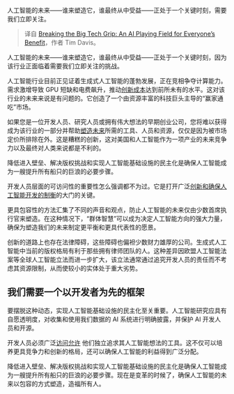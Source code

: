 
<!--
title: 打破科技巨头垄断：让每个人都能受益的AI竞技场
cover: https://cdn.thenewstack.io/media/2024/03/8a1eddc4-sports-8069911_1280.jpg
-->

人工智能的未来——谁来塑造它，谁最终从中受益——正处于一个关键时刻，需要我们立即关注。

> 译自 [Breaking the Big Tech Grip: An AI Playing Field for Everyone’s Benefit](https://thenewstack.io/breaking-the-big-tech-grip-an-ai-playing-field-for-everyones-benefit/)，作者 Tim Davis。

人工智能的未来——谁来塑造它，谁最终从中受益——正处于一个关键时刻，因为该行业正面临着需要我们立即关注的挑战。

人工智能行业目前正见证着生成式人工智能的蓬勃发展，正在竞相争夺计算能力。需求激增导致 GPU 短缺和电费飙升，推动[创新成本](https://thenewstack.io/7-ways-to-reduce-cloud-data-costs-while-continuing-to-innovate/)达到前所未有的水平。这对该行业的未来来说是有问题的。它创造了一个由资源丰富的科技巨头主导的“赢家通吃”市场。

如果您是一位开发人员、研究人员或拥有伟大想法的早期创业公司，您将难以获得成为该行业的一部分并帮助[塑造未来](https://thenewstack.io/how-5g-and-public-clouds-will-shape-the-future-of-applications/)所需的工具、人员和资源，仅仅是因为被市场定价所排除在外。这是糟糕的创新，这对美国和人工智能作为一项产业的未来竞争力以及最终对人类来说都是不利的。

降低进入壁垒、解决版权挑战和实现人工智能基础设施的民主化是确保人工智能成为一艘提升所有船只的巨浪的必要步骤。

开发人员层面的可访问性的重要性怎么强调都不为过。它是打开广泛[创新和确保人工智能开发的制衡](https://thenewstack.io/three-factors-limiting-developers-innovation/)的大门的关键。

更具包容性的方法汇集了不同的声音和观点，防止人工智能的未来仅由少数首席执行官来塑造。在这种情况下，“群体智慧”可以成为决定人工智能方向的强大力量，确保为塑造我们的未来制定更平衡和更具代表性的愿景。

创新的道路上也存在法律障碍，这些障碍也偏袒少数财力雄厚的公司。生成式人工智能中当前的版权格局有利于那些拥有律师团队的人。这种差异因欧盟人工智能法案等全球人工智能立法而进一步扩大，该立法通常通过追究开发人员的责任而不考虑其资源限制，从而使较小的实体处于重大劣势。

## 我们需要一个以开发者为先的框架

要摆脱这种动态，实现人工智能基础设施的民主化至关重要。人工智能研究应具有自愿透明度，对收集和使用我们数据的 AI 系统进行明确披露，并保护 AI 开发人员和开源。

开发人员必须广泛[访问允许](https://thenewstack.io/10-things-to-consider-when-allowing-access-to-production/) 他们独立追求其人工智能想法的工具。这不仅可以培养更具竞争力和创新的格局，还可以确保人工智能的利益得到广泛分配。

降低进入壁垒、解决版权挑战和实现人工智能基础设施的民主化是确保人工智能成为一艘提升所有船只的巨浪的必要步骤。现在是变革的时候了，确保人工智能的未来以包容的方式塑造，造福所有人。
